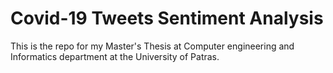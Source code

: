 # Covid-19 Tweets Sentiment Analysis

This is the repo for my Master's Thesis at Computer engineering and Informatics department at the 
University of Patras.
